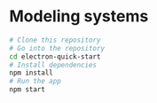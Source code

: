 # Modeling systems

```bash
# Clone this repository
# Go into the repository
cd electron-quick-start
# Install dependencies
npm install
# Run the app
npm start
```